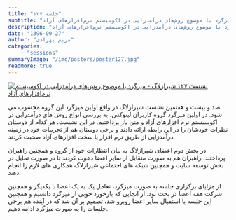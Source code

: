 ```yaml
---
title: "جلسه ۱۲۷"
subtitle: "میزگرد با موضوع روش‌های درآمدزایی در اکوسیستم نرم‌افزارهای آزاد"
description: "میزگرد با موضوع روش‌های درآمدزایی در اکوسیستم نرم‌افزارهای آزاد"
date: "1396-09-27"
author: "مریم بهزادی"
categories:
    - "sessions"
summaryImage: "/img/posters/poster127.jpg"
readmore: true
---
```

[![نشست ۱۲۷ شیرازلاگ - میزگرد با موضوع روش‌های درآمدزایی در اکوسیستم نرم‌افزارهای آزاد](../../img/posters/poster127.jpg)](../../img/poster127.jpg)

صد و بیست و هفتمین نشست شیرازلاگ در واقع اولین میزگرد این گروه محسوب می شود. در اولین میزگرد گروه کاربران لینوکس، به بررسی انواع روش های درآمدزایی در اکوسیستم نرم افزارهای آزاد و متن باز پرداختیم. در این نشست، هر کدام از دوستان نظرات خودشان را در این رابطه ارائه دادند و برخی دوستان هم از تجربیات خود در زمینه درآمدزایی از طریق نرم افزار یا سخت افزارهای آزاد صحبت کردند.

در بخش دوم اعضای شیرازلاگ به بیان انتظارات خود از گروه و همچنین راهبران پرداختند. راهبران هم به صورت متقابل از سایر اعضا دعوت کردند تا در صورت تمایل در بخش توسعه سایت و همچنین شبکه های اجتماعی شیرازلاگ همکاری های لازم را انجام دهند.

از مزایای برگزاری جلسه به صورت میزگرد، تعامل یک به یک اعضا با یکدیگر و همچنین شرکت همه اعضا در بحث بود. از آنجایی که بازخورد خوبی از میزگرد داشتیم و همچنین این جلسه با استقبال سایر اعضا روبرو شد، تصمیم بر آن شد که در آینده هم برخی جلسات را به صورت میزگرد ادامه دهیم.